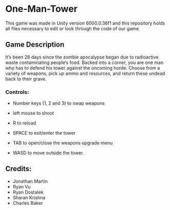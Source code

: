 # One-Man-Tower
  This game was made in Unity version 6000.0.36f1 and this repository holds all files necessary to edit or look through the code of our game.

## Game Description
It’s been 28 days since the zombie apocalypse began due to radioactive waste contaminating people’s food. Backed into a corner, you are one man who has to defend his tower against the oncoming horde. Choose from a variety of weapons, pick up ammo and resources, and return these undead back to their grave.

### Controls: 

- Number keys (1, 2 and 3) to swap weapons

- left mouse to shoot

- R to reload

- SPACE to exit/enter the tower

- TAB to open/close the weapons upgrade menu

- WASD to move outside the tower.


## Credits:
- Jonathan Martin
- Ryan Vu
- Ryan Dostalek
- Sharan Krishna
- Charles Baker
